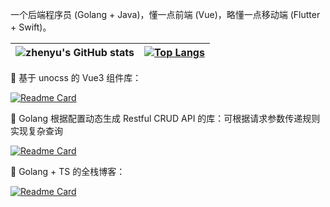 一个后端程序员 (Golang + Java)，懂一点前端 (Vue)，略懂一点移动端 (Flutter + Swift)。

| ![zhenyu's GitHub stats](https://github-readme-stats.vercel.app/api?username=szluyu99&show_icons=true) |  [![Top Langs](https://github-readme-stats.vercel.app/api/top-langs/?username=szluyu99&layout=compact)](https://github.com/szluyu99) | 
| ------------- | ------------- |


🌱 基于 unocss 的 Vue3 组件库：

[![Readme Card](https://github-readme-stats.vercel.app/api/pin/?username=cherryful&repo=unocss-ui)](https://github.com/cherryful/unocss-ui)

🌱 Golang 根据配置动态生成 Restful CRUD API 的库：可根据请求参数传递规则实现复杂查询

[![Readme Card](https://github-readme-stats.vercel.app/api/pin/?username=restsend&repo=gormpher)](https://github.com/restsend/gormpher)

🌱 Golang + TS 的全栈博客：

[![Readme Card](https://github-readme-stats.vercel.app/api/pin/?username=szluyu99&repo=gin-vue-blog)](https://github.com/szluyu99/gin-vue-blog)
